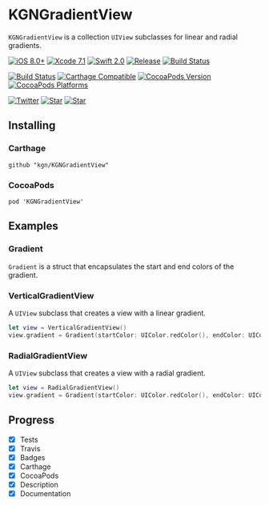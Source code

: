 # KGNGradientView

`KGNGradientView` is a collection `UIView` subclasses for linear and radial gradients.

[![iOS 8.0+](http://img.shields.io/badge/iOS-8.0%2B-blue.svg)]()
[![Xcode 7.1](http://img.shields.io/badge/Xcode-7.0-blue.svg)]()
[![Swift 2.0](http://img.shields.io/badge/Swift-2.0-blue.svg)]()
[![Release](https://img.shields.io/github/release/kgn/KGNGradientView.svg)](/releases)
[![Build Status](http://img.shields.io/badge/License-MIT-lightgrey.svg)](/LICENSE)

[![Build Status](https://travis-ci.org/kgn/KGNGradientView.svg)](https://travis-ci.org/kgn/KGNGradientView)
[![Carthage Compatible](https://img.shields.io/badge/Carthage-Compatible-4BC51D.svg)](https://github.com/Carthage/Carthage)
[![CocoaPods Version](https://img.shields.io/cocoapods/v/KGNGradientView.svg)](https://cocoapods.org/pods/KGNGradientView)
[![CocoaPods Platforms](https://img.shields.io/cocoapods/p/KGNGradientView.svg)](https://cocoapods.org/pods/KGNGradientView)

[![Twitter](https://img.shields.io/badge/Twitter-@iamkgn-55ACEE.svg)](http://twitter.com/iamkgn)
[![Star](https://img.shields.io/github/followers/kgn.svg?style=social&label=Follow%20%40kgn)](https://github.com/kgn)
[![Star](https://img.shields.io/github/stars/kgn/KGNGradientView.svg?style=social&label=Star)](https://github.com/kgn/KGNGradientView)

## Installing

### Carthage
```
github "kgn/KGNGradientView"
```

### CocoaPods
```
pod 'KGNGradientView'
```

## Examples

### Gradient
`Gradient` is a struct that encapsulates the start and end colors of the gradient.

### VerticalGradientView
A `UIView` subclass that creates a view with a linear gradient.
``` Swift
let view = VerticalGradientView()
view.gradient = Gradient(startColor: UIColor.redColor(), endColor: UIColor.blueColor())
```

### RadialGradientView
A `UIView` subclass that creates a view with a radial gradient.
``` Swift
let view = RadialGradientView()
view.gradient = Gradient(startColor: UIColor.redColor(), endColor: UIColor.blueColor())
```

## Progress
- [X] Tests
- [X] Travis
- [X] Badges
- [X] Carthage
- [X] CocoaPods
- [X] Description
- [X] Documentation
